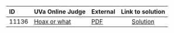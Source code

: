| ID | UVa Online Judge | External | Link to solution |
|:---|:---|:---|:---:|
| 11136 | [Hoax or what](https://onlinejudge.org/index.php?option=com_onlinejudge&Itemid=8&category=24&page=show_problem&problem=2077) | [PDF](https://onlinejudge.org/external/111/11136.pdf) | [Solution](https://github.com/versenyi98/uva-solutions/tree/main/solutions/11136%20-%20Hoax%20or%20what)|
